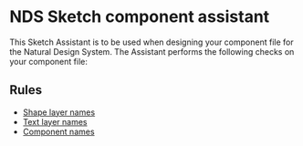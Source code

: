 # NDS Sketch component assistant

This Sketch Assistant is to be used when designing your component file for the Natural Design System. The Assistant performs the following checks on your component file:

## Rules

* [Shape layer names](./src/rules/shape-layer-names)
* [Text layer names](./src/rules/text-layer-names)
* [Component names](./src/rules/component-names)